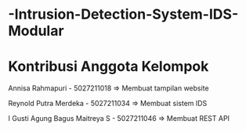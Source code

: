 # -Intrusion-Detection-System-IDS-Modular

# Kontribusi Anggota Kelompok

Annisa Rahmapuri - 5027211018 => Membuat tampilan website

Reynold Putra Merdeka - 5027211034 => Membuat sistem IDS 

I Gusti Agung Bagus Maitreya S - 5027211046 => Membuat REST API
